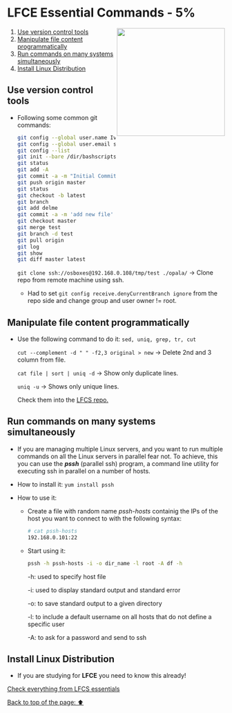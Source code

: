 # LFCE Essential Commands - 5%

<img src="https://www.svgrepo.com/show/107972/lazy.svg" width="250" align="right"/></a>

1. [Use version control tools](https://github.com/StenlyTU/LFCE-official/blob/main/stuff/LFCE_EssentialCommands.md#use-version-control-tools)
2. [Manipulate file content programmatically](https://github.com/StenlyTU/LFCE-official/blob/main/stuff/LFCE_EssentialCommands.md#manipulate-file-content-programmatically)
3. [Run commands on many systems simultaneously](https://github.com/StenlyTU/LFCE-official/blob/main/stuff/LFCE_EssentialCommands.md#run-commands-on-many-systems-simultaneously)
4. [Install Linux Distribution](https://github.com/StenlyTU/LFCE-official/blob/main/stuff/LFCE_EssentialCommands.md#install-linux-distribution)


## Use version control tools

- Following some common git commands:
    ```bash
    git config --global user.name Ivan Grozni
    git config --global user.email something.gmail.com
    git config --list
    git init --bare /dir/bashscripts
    git status
    git add -A
    git commit -a -m "Initial Commit"
    git push origin master
    git status
    git checkout -b latest
    git branch
    git add delme
    git commit -a -m 'add new file'
    git checkout master
    git merge test
    git branch -d test
    git pull origin
    git log
    git show
    git diff master latest
    ```

    `git clone ssh://osboxes@192.168.0.108/tmp/test ./opala/` -> Clone repo from remote machine using ssh.
    - Had to set `git config receive.denyCurrentBranch ignore` from the repo side and change group and user owner != root.

## Manipulate file content programmatically

- Use the following command to do it: `sed, uniq, grep, tr, cut`

    `cut --complement -d " " -f2,3 original > new` -> Delete 2nd and 3 column from file.

    `cat file | sort | uniq -d` -> Show only duplicate lines.

    `uniq -u` -> Shows only unique lines.

    Check them into the [LFCS repo.](https://github.com/StenlyTU/LFCS-official/blob/main/stuff/EssentialCommands.md)

## Run commands on many systems simultaneously

- If you are managing multiple Linux servers, and you want to run multiple commands on all the
Linux servers in parallel fear not. To achieve, this you can use the ***pssh*** (parallel ssh) program, a command line utility for executing
ssh in parallel on a number of hosts.

- How to install it:  `yum install pssh`

- How to use it:
    - Create a file with random name *pssh-hosts* containig the IPs of the host you want to connect to with the following syntax:
        ```bash
        # cat pssh-hosts
        192.168.0.101:22
        ```
    - Start using it:
        ```bash
        pssh -h pssh-hosts -i -o dir_name -l root -A df -h
        ```
        -h: used to specify host file

        -i: used to display standard output and standard error

        -o: to save standard output to a given directory

        -l: to include a default username on all hosts that do not define a specific user 

        -A: to ask for a password and send to ssh

## Install Linux Distribution

- If you are studying for **LFCE** you need to know this already!

[Check everything from LFCS essentials](https://github.com/StenlyTU/LFCS-official/blob/main/stuff/EssentialCommands.md)

[Back to top of the page: ⬆️](https://github.com/StenlyTU/LFCE-official/blob/main/stuff/LFCE_EssentialCommands.md#lfce-essential-commands---5)
